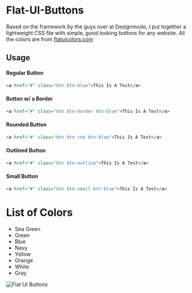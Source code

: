 Flat-UI-Buttons
===============

Based on the framework by the guys over at Designmodo, I put together a lightweight CSS file with simple, good looking buttons for any website. All the colors are from [flatuicolors.com](https://www.flatuicolors.com)

## Usage

#### Regular Button
```html
<a href="#" class="btn btn-blue">This Is A Test</a>
```

#### Button w/ a Border
```html
<a href="#" class="btn btn-border btn-blue">This Is A Test</a>
```

#### Rounded Button
```html
<a href="#" class="btn btn-rnd btn-blue">This Is A Test</a>
```

#### Outlined Button
```html
<a href="#" class="btn btn-outline">This Is A Test</a>
```

#### Small Button
```html
<a href="#" class="btn btn-small btn-blue">This Is A Test</a>
```

# List of Colors

+ Sea Green
+ Green
+ Blue
+ Navy
+ Yellow
+ Orange
+ White
+ Gray
 
![Flat UI Buttons](http://i.imgur.com/fcYyywr.png "Logo Title Text 1")


